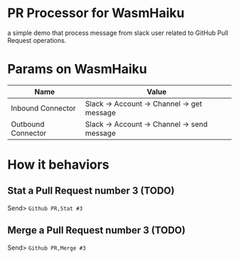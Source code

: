 # PR Processor for WasmHaiku
a simple demo that process message from slack user related to GitHub Pull Request operations.

# Params on WasmHaiku
| Name  | Value |
| ----- |------ |
| Inbound Connector | Slack -> Account -> Channel -> get message | 
| Outbound Connector | Slack -> Account -> Channel -> send message |

# How it behaviors

## Stat a Pull Request number 3 (TODO)
Send> `Github PR,Stat #3`

## Merge a Pull Request number 3 (TODO)
Send> `Github PR,Merge #3`